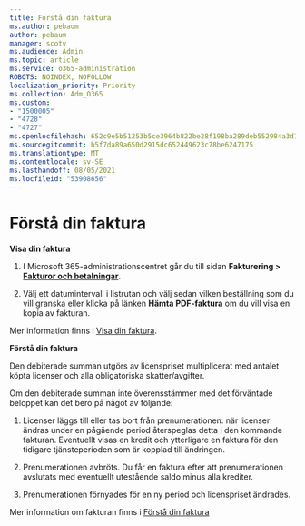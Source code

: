 ```yaml
---
title: Förstå din faktura
ms.author: pebaum
author: pebaum
manager: scotv
ms.audience: Admin
ms.topic: article
ms.service: o365-administration
ROBOTS: NOINDEX, NOFOLLOW
localization_priority: Priority
ms.collection: Adm_O365
ms.custom:
- "1500005"
- "4728"
- "4727"
ms.openlocfilehash: 652c9e5b51253b5ce3964b822be28f198ba289deb552984a3d124166484fa84d
ms.sourcegitcommit: b5f7da89a650d2915dc652449623c78be6247175
ms.translationtype: MT
ms.contentlocale: sv-SE
ms.lasthandoff: 08/05/2021
ms.locfileid: "53908656"
---
```

# <a name="understand-your-bill"></a>Förstå din faktura

**Visa din faktura**

1. I Microsoft 365-administrationscentret går du till sidan **Fakturering > [Fakturor och betalningar](https://go.microsoft.com/fwlink/p/?linkid=848039)**.

2. Välj ett datumintervall i listrutan och välj sedan vilken beställning som du vill granska eller klicka på länken **Hämta PDF-faktura** om du vill visa en kopia av fakturan.

Mer information finns i [Visa din faktura](https://docs.microsoft.com/microsoft-365/commerce/billing-and-payments/view-your-bill-or-invoice).

**Förstå din faktura**

Den debiterade summan utgörs av licenspriset multiplicerat med antalet köpta licenser och alla obligatoriska skatter/avgifter.

Om den debiterade summan inte överensstämmer med det förväntade beloppet kan det bero på något av följande:

1. Licenser läggs till eller tas bort från prenumerationen: när licenser ändras under en pågående period återspeglas detta i den kommande fakturan.  Eventuellt visas en kredit och ytterligare en faktura för den tidigare tjänsteperioden som är kopplad till ändringen.

2. Prenumerationen avbröts.  Du får en faktura efter att prenumerationen avslutats med eventuellt utestående saldo minus alla krediter.

3. Prenumerationen förnyades för en ny period och licenspriset ändrades.  

Mer information om fakturan finns i [Förstå din faktura](https://support.office.com/article/Understand-your-invoice-for-Office-365-for-business-0724b428-fb59-4962-8c37-6674166d7507)
